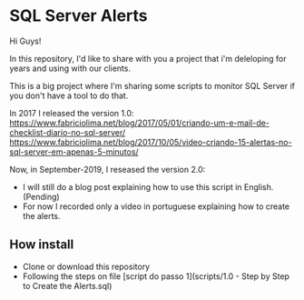 # SQL Server Alerts

Hi Guys!

In this repository, I'd like to share with you a project that i'm deleloping for years and using with our clients.

This is a big project where I'm sharing some scripts to monitor SQL Server if you don't have a tool to do that.

In 2017 I released the version 1.0:
https://www.fabriciolima.net/blog/2017/05/01/criando-um-e-mail-de-checklist-diario-no-sql-server/
https://www.fabriciolima.net/blog/2017/10/05/video-criando-15-alertas-no-sql-server-em-apenas-5-minutos/

Now, in September-2019, I reseased the version 2.0:
  - I will still do a blog post explaining how to use this script in English. (Pending)
  - For now I recorded only a video in portuguese explaining how to create the alerts.


## How install 
 
* Clone or download this repository
* Following the steps on file [script do passo 1](scripts/1.0 - Step by Step to Create the Alerts.sql)
